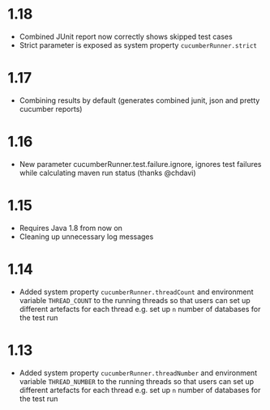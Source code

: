 # 1.18
- Combined JUnit report now correctly shows skipped test cases
- Strict parameter is exposed as system property `cucumberRunner.strict`

# 1.17
- Combining results by default (generates combined junit, json and pretty cucumber reports)

# 1.16
- New parameter cucumberRunner.test.failure.ignore, ignores test failures while calculating maven run status (thanks @chdavi)

# 1.15
- Requires Java 1.8 from now on
- Cleaning up unnecessary log messages

# 1.14
- Added system property ```cucumberRunner.threadCount``` and environment variable ```THREAD_COUNT``` to the running 
  threads so that users can set up different artefacts for each thread e.g. set up ```n``` number of databases for the
  test run 
  
# 1.13
- Added system property ```cucumberRunner.threadNumber``` and environment variable ```THREAD_NUMBER``` to the running 
  threads so that users can set up different artefacts for each thread e.g. set up ```n``` number of databases for the
  test run 
